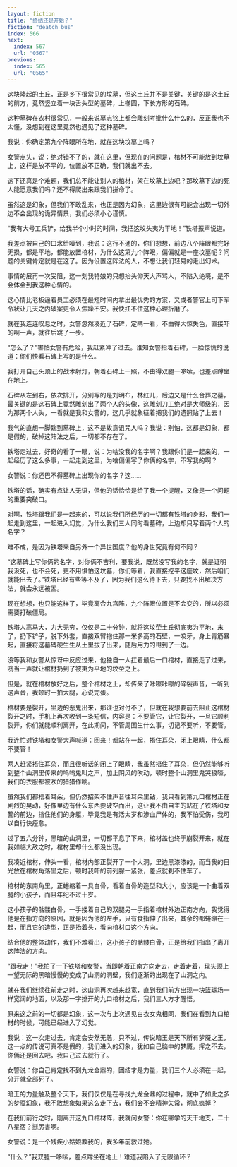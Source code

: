 ```yaml
---
layout: fiction
title: "终结还是开始？"
fiction: "deatch_bus"
index: 566
next:
  index: 567
  url: "0567"
previous:
  index: 565
  url: "0565"
---
```

这块隆起的土丘，正是乡下很常见的坟墓，但这土丘并不是关键，关键的是这土丘的前方，竟然竖立着一块舌头型的墓碑，上椭圆，下长方形的石碑。

这种墓碑在农村很常见，一般来说墓志铭上都会雕刻考妣什么什么的，反正我也不太懂，没想到在这里竟然也遇见了这种墓碑。

我说：你确定第九个阵眼所在地，就在这块坟墓上吗？

女警点头，说：绝对错不了的，就在这里，但现在的问题是，棺材不可能放到坟墓上，这样是放不平的，位置放不正确，我们就出不去。

这下还真是个难题，我们总不能让别人的棺材，架在坟墓上边吧？那坟墓下边的死人能愿意我们吗？还不得爬出来跟我们拼命了。

虽然这是幻象，但我们不敢乱来，也正是因为幻象，这里边很有可能会出现一切外边不会出现的诡异情景，我们必须小心谨慎。

“我有大号工兵铲，给我半个小时的时间，我把这坟头夷为平地！”铁塔振声说道。

我差点被自己的口水给噎到，我说：这行不通的，你们想想，前边八个阵眼都完好无损，都是平地，都能放置棺材，为什么这第九个阵眼，偏偏就是一座坟墓呢？问题的关键肯定就是在这了。因为设置这阵法的人，不想让我们轻易的走出幻术。

事情的展再一次受阻，这一刻我特娘的只想抬头仰天大声骂人，不陷入绝境，是不会体会到我这种心情的。

这心情比老板逼着员工必须在最短时间内拿出最优秀的方案，又或者警官上司下军令状让几天之内破案更令人焦躁不安。我快扛不住这种心理折磨了。

就在我连连叹息之时，女警忽然凑近了石碑，定睛一看，不由得大惊失色，直接吓的啊一声，就往后跳了一步。

“怎么了？”害怕女警有危险，我赶紧冲了过去。谁知女警指着石碑，一脸惊慌的说道：你们快看石碑上写的是什么。

我打开自己头顶上的战术射灯，朝着石碑上一照，不由得双腿一哆嗦，也差点蹲坐在地上。

石碑从左到右，依次排开，分别写的是刘明布，林红儿，后边又是什么合葬之墓，最关键的是这石碑上竟然雕刻出了两个人的头像，这雕刻刀工绝对是大师级的，因为那两个人头，一看就是我和女警的，这几乎就象征着把我们的遗照贴了上去！

我气的直想一脚踹到墓碑上，这不是故意诅咒人吗？我说：别怕，这都是幻象，都是假的，破掉这阵法之后，一切都不存在了。

铁塔走过去，好奇的看了一眼，说：为啥没我的名字啊？我跟你们是一起来的，一起经历了这么多事，一起走到这里，为啥偏偏写了你俩的名字，不写我的啊？

女警说：你还巴不得墓碑上出现你的名字？这……

铁塔的话，确实有点让人无语，但他的话恰恰是给了我一个提醒，又像是一个问题的重要突破口。

对啊，铁塔跟我们是一起来的，可以说我们所经历的一切都有铁塔的身影，我们一起走到这里，一起进入幻觉，为什么我们三人同时看墓碑，上边却只写着两个人的名字？

难不成，是因为铁塔来自另外一个异世国度？他的身世究竟有何不同？

“这墓碑上写你俩的名字，对你俩不吉利，要我说，既然没写我的名字，就是证明我没死，也不会死，更不用惧怕这坟墓，你们等着，我直接挖平这座坟，然后咱们就能出去了。”铁塔已经有些等不及了，因为我们这么待下去，只要找不出解决方法，就会永远被困。

现在想想，也只能这样了，毕竟离合九宫阵，九个阵眼位置是不会变的，所以必须需要打破僵局。

铁塔人高马大，力大无穷，仅仅是二十分钟，就将这坟茔土丘彻底夷为平地，末了，扔下铲子，脱下外套，直接双臂抱住那一米多高的石壁，一咬牙，身上青筋暴起，直接将这墓碑硬生生从土里拔了出来，随后用力的甩到了一边。

没等我和女警从惊讶中反应过来，他独自一人扛着最后一口棺材，直接走了过来，咣当一声就让棺材扔到了被夷为平地的坟茔之上。

但是，就在棺材放好之后，整个棺材之上，却传来了咔嚓咔嚓的碎裂声音，一听到这声音，我顿时一拍大腿，心说完蛋。

棺材要是裂开，里边的恶鬼出来，那谁也对付不了，但就在我想要前去阻止这棺材裂开之时，手机上再次收到一条短信，内容是：不要管它，让它裂开，一旦它顺利裂开，你们就能顺利离开，在此期间，不管周围生什么事，切记不要听，不要管。

我连忙对铁塔和女警大声喊道：回来！都站在一起，捂住耳朵，闭上眼睛，什么都不要管！

两人赶紧捂住耳朵，而且很听话的闭上了眼睛，我虽然捂住了耳朵，但仍然能够听到整个山洞里传来的呜呜鬼叫之声，加上阴风的吹动，顿时整个山洞里鬼哭狼嚎，我们的衣服都被吹的猎猎作响。

虽然我们都捂着耳朵，但仍然招架不住声音往耳朵里钻，我只看到第九口棺材正在剧烈的晃动，好像里边有什么东西要破空而出，这让我不由自主的站在了铁塔和女警的前边，挡住他们的身躯，毕竟我是有活太岁和渗血尸体的，我不怕受伤，我可以自行快痊愈。

过了五六分钟，黑暗的山洞里，一切都平息了下来，棺材盖也终于崩裂开来，就在我如临大敌之时，棺材里却什么都没出现。

我凑近棺材，伸头一看，棺材内部正裂开了一个大洞，里边黑漆漆的，而当我的目光放在棺材角落里之后，顿时我吓的前列腺一紧张，差点就刹不住车了。

棺材的东南角里，正蜷缩着一具白骨，看着白骨的造型和大小，应该是一个曲着双腿的小孩子，而且年纪不过十岁。

这小孩子的骷髅白骨，一手搂着自己的双腿另一手指着棺材外边正南方向，我觉得他是在指方向的原因，就是因为他的左手，只有食指伸了出来，其余的都蜷缩在一起，而且它的造型，正是抬着头，看向棺材口这个方向。

结合他的整体动作，我们不难看出，这小孩子的骷髅白骨，正是给我们指出了离开这阵法的方向。

“跟我走！”我拍了一下铁塔和女警，当即朝着正南方向走去，走着走着，现头顶上一望无际的黑暗慢慢的变成了山洞的洞壁，我们逐渐的出现在了山洞之内。

就在我们继续往前走之时，这山洞再次越来越宽，直到我们前方出现一块篮球场一样宽阔的地面，以及那一字排开的九口棺材之后，我们三人方才醒悟。

原来这之前的一切都是幻象，这一次与上次遇见白衣女鬼相同，我们在看到九口棺材的时候，可能已经进入了幻觉。

我说：这一次走过去，肯定会安然无恙，只不过，传说暗王是天下所有梦魇之王，这一点的传说可真不是假的，我们进入的幻象，犹如自己脑中的梦魇，挥之不去，你俩还是回去吧，我自己过去就行了。

女警说：你自己肯定找不到九龙金鼎的，团结才是力量，我们三个人必须在一起，分开就全部死了。

暗王的力量触及整个天下，我们仅仅是在寻找九龙金鼎的过程中，就中了如此之多的梦魇幻象，我不敢想象如果这么走下去，我们会不会精神失常，彻底疯掉？

在我们前行之时，刚离开这九口棺材阵，我就问女警：你在哪学的天干地支，二十八星宿？挺厉害啊。

女警说：是一个残疾小姑娘教我的，我多年前救过她。

“什么？”我双腿一哆嗦，差点蹲坐在地上！难道我陷入了无限循环？